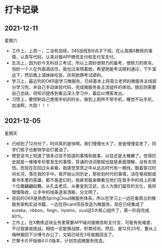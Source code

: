 # 打卡记录

## 2021-12-11

星期六

* 工作上，上周一，二没有加班，345加班到9点才下班。在认真搞X教练的事情，认真写代码，认真对接APP微信支付和支付宝支付。
* 生活上，因为妙今天科目三考试，所以上周妙很努力的备考，很努力的练车。怕妙一个人在外面酒店住，我也过来陪着她，希望她能考试顺利通过，下午溜达下，然后晚上请妹妹吃饭，庆祝她俩考试顺利。
* 学习上，最近列的OKR是学习微服务，已经基本上将周立老师的微服务主线部分学习完，并自己手动体验代码，完成微服务各主流组件的体验。随后则需要自己总结，将知识提炼到看云深入学习中，最后以博客发出。
* 习惯上，要控制自己使用手机的时长，做到上厕所不带手机，睡觉不玩手机，加油啊，大刚！！！

## 2021-12-05

星期天

* 已经到了12月份了，时间真的是快啊。我们慢慢长大了，爸爸慢慢变老了，同学们孩子也都快学会打酱油了。
* 樊登读书上知道了很多过往不知道的事情和故事，以往还是太稚嫩了。觉得历史就是一堆堆年份里发生的事情，背诵的诗词歌赋也就是表面理解，没有去领悟。而现在在回过头来看，我感觉冥冥之中从远古时代有一根线，飘着穿过时间长河，落在我的手中。我开始认同历史，那些划时代的事情，活在电视剧或者书本里的英雄，都不是虚幻的，我甚至能亲眼看见他们在我手中的线上的某个位置翩翩起舞。从孔孟老庄，从秦皇到汉武，古人为我们留存的文化，我将慢慢吸收，让手中的线条逐渐清晰，分叉明了。
* 目前的OKR是熟悉SpringCloud微服务体系，所以在学习上一边在看周立的微服务架构实战书籍，一边在将card项目改造为微服务。现在已经集成了eureka，ribbon，feign，hystrix，zuul这5大核心组件了，第一阶段完成80%。
* 工作上，在X教练这块业务里需要APP端对接微信和支付宝，可能有些难度，不过我接收挑战，相信一定能够战胜，积累经验。然后，是12月23号，要从上梅林搬回下沙博今办公了，文韬已经在3号就搬回去了。
* 芒果卡片开始做4.0.0版本，计划完成微服务改造。

